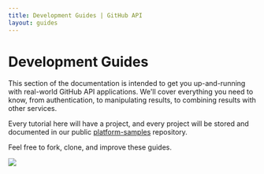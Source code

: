 ```yaml
---
title: Development Guides | GitHub API
layout: guides
---
```


# Development Guides

This section of the documentation is intended to get you up-and-running with
real-world GitHub API applications. We'll cover everything you need to know, from
authentication, to manipulating results, to combining results with other services.

Every tutorial here will have a project, and every project will be
stored and documented in our public
[platform-samples](https://github.com/github/platform-samples) repository.

Feel free to fork, clone, and improve these guides.

![](/images/professorcat.png)
